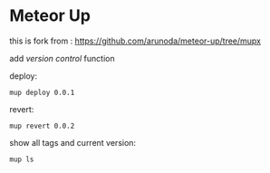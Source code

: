 # Meteor Up

this is fork from : https://github.com/arunoda/meteor-up/tree/mupx

add *version control* function

deploy:

`mup deploy 0.0.1`

revert:

`mup revert 0.0.2`

show all tags and current version:

`mup ls`
